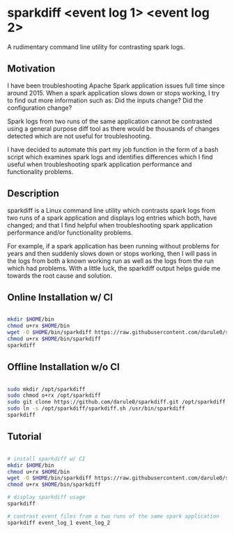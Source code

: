# sparkdiff <event log 1> <event log 2>
A rudimentary command line utility for contrasting spark logs.

## Motivation
I have been troubleshooting Apache Spark application issues full time since around 2015. When a spark application slows down or stops working, I try to find out more information such as: Did the inputs change? Did the configuration change?

Spark logs from two runs of the same application cannot be contrasted using a general purpose diff tool as there would be thousands of changes detected which are not useful for troubleshooting.

I have decided to automate this part my job function in the form of a bash script which examines spark logs and identifies differences which I find useful when troubleshooting spark application performance and functionality problems. 
  
## Description
sparkdiff is a Linux command line utility which contrasts spark logs from two runs of a spark application and displays log entries which both, have changed; and that I find helpful when troubleshooting spark application performance and/or functionality problems.

For example, if a spark application has been running without problems for years and then suddenly slows down or stops working, then I will pass in the logs from both a known working run as well as the logs from the run which had problems. With a little luck, the sparkdiff output helps guide me towards the root cause and solution.

## Online Installation w/ CI
```sh

mkdir $HOME/bin
chmod u+rx $HOME/bin
wget -O $HOME/bin/sparkdiff https://raw.githubusercontent.com/darule0/sparkdiff/main/sparkdiff
chmod u+rx $HOME/bin/sparkdiff
sparkdiff

```



## Offline Installation w/o CI
```sh

sudo mkdir /opt/sparkdiff
sudo chmod o+rx /opt/sparkdiff
sudo git clone https://github.com/darule0/sparkdiff.git /opt/sparkdiff
sudo ln -s /opt/sparkdiff/sparkdiff.sh /usr/bin/sparkdiff
sparkdiff

```

## Tutorial
```sh

# install sparkdiff w/ CI
mkdir $HOME/bin
chmod u+rx $HOME/bin
wget -O $HOME/bin/sparkdiff https://raw.githubusercontent.com/darule0/sparkdiff/main/sparkdiff
chmod u+rx $HOME/bin/sparkdiff

# display sparkdiff usage
sparkdiff

# contrast event files from a two runs of the same spark application
sparkdiff event_log_1 event_log_2

```
